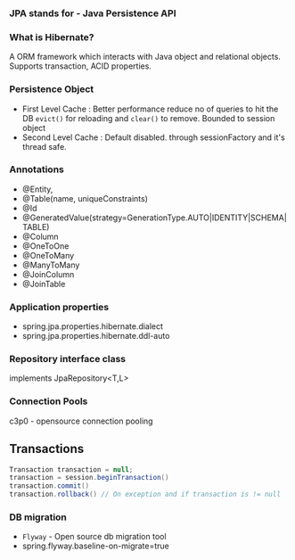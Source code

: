 ### JPA stands for - Java Persistence API
### What is Hibernate? 
A ORM framework which interacts with Java object and relational objects. Supports transaction, ACID properties.

### Persistence Object 
* First Level Cache : Better performance reduce no of queries to hit the DB `evict()` for reloading and `clear()` to remove. Bounded to session object
* Second Level Cache : Default disabled. through sessionFactory and it's thread safe.

### Annotations
* @Entity,
* @Table(name, uniqueConstraints)
* @Id
* @GeneratedValue(strategy=GenerationType.AUTO|IDENTITY|SCHEMA|TABLE)
* @Column
* @OneToOne
* @OneToMany
* @ManyToMany
* @JoinColumn
* @JoinTable

### Application properties
* spring.jpa.properties.hibernate.dialect
* spring.jpa.properties.hibernate.ddl-auto

### Repository interface class
implements JpaRepository<T,L>

### Connection Pools
c3p0 - opensource connection pooling

## Transactions
```java
Transaction transaction = null;
transaction = session.beginTransaction()
transaction.commit()
transaction.rollback() // On exception and if transaction is != null
```
### DB migration
* `Flyway` - Open source db migration tool
* spring.flyway.baseline-on-migrate=true



